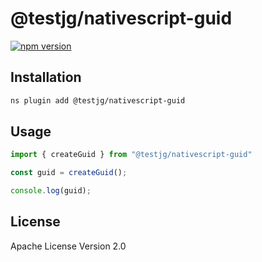 # @testjg/nativescript-guid

[![npm version](https://badge.fury.io/js/@testjg%2Fnativescript-guid.svg)](https://badge.fury.io/js/@testjg%2Fnativescript-guid)

## Installation

```bash
ns plugin add @testjg/nativescript-guid
```

## Usage

```javascript
import { createGuid } from "@testjg/nativescript-guid"

const guid = createGuid();

console.log(guid);
```

## License

Apache License Version 2.0

